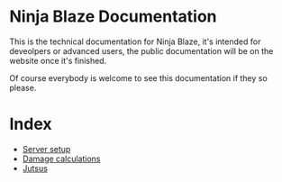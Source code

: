 # Ninja Blaze Documentation
This is the technical documentation for Ninja Blaze, it's intended for
deveolpers or advanced users, the public documentation will be on the website
once it's finished. 

Of course everybody is welcome to see this documentation if they so please.

# Index

 * [Server setup](setup.md)
 * [Damage calculations](damage-calculation.md)
 * [Jutsus](jutsus.md)
